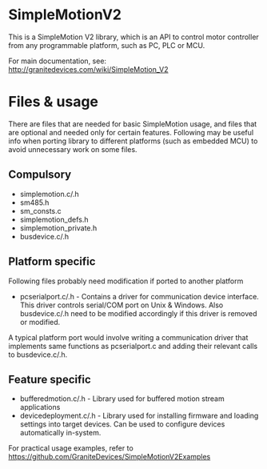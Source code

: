 SimpleMotionV2
==============

This is a SimpleMotion V2 library, which is an API to control motor controller from any programmable platform, such as PC, PLC or MCU.

For main documentation, see:
http://granitedevices.com/wiki/SimpleMotion_V2


Files & usage
=============

There are files that are needed for basic SimpleMotion usage, and files that are optional and needed only for certain features. Following may be useful info when porting library to different platforms (such as embedded MCU) to avoid unnecessary work on some files.

Compulsory
----------

- simplemotion.c/.h
- sm485.h
- sm_consts.c
- simplemotion_defs.h
- simplemotion_private.h
- busdevice.c/.h

Platform specific
-----------------
Following files probably need modification if ported to another platform

- pcserialport.c/.h - Contains a driver for communication device interface. This driver controls serial/COM port on Unix & Windows. Also busdevice.c/.h need to be modified accordingly if this driver is removed or modified.

A typical platform port would involve writing a communication driver that implements same functions as pcserialport.c and adding their relevant calls to busdevice.c/.h.

Feature specific
----------------

- bufferedmotion.c/.h - Library used for buffered motion stream applications
- devicedeployment.c/.h - Library used for installing firmware and loading settings into target devices. Can be used to configure devices automatically in-system.

For practical usage examples, refer to https://github.com/GraniteDevices/SimpleMotionV2Examples
